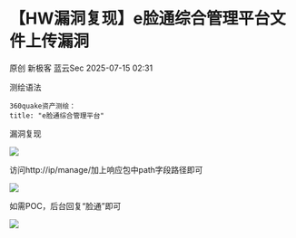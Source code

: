 #  【HW漏洞复现】e脸通综合管理平台文件上传漏洞  
原创 新极客  蓝云Sec   2025-07-15 02:31  
  
测绘语法  
```
360quake资产测绘：
title: "e脸通综合管理平台"
```  
  
漏洞复现  
  
![](https://mmbiz.qpic.cn/mmbiz_png/IS2RlFMDPK4JE3zBrw3XnOApuE6y4Tg2fLYtBQwODY2lxo8XnJdhINTWs3Vic1XQDXKeMPtvqxS5EBUGF3NqnjA/640?wx_fmt=png&from=appmsg "")  
  
访问http://ip/manage/加上响应包中path字段路径即可  
  
![](https://mmbiz.qpic.cn/mmbiz_png/IS2RlFMDPK4JE3zBrw3XnOApuE6y4Tg2iaibozGQZnia95ibFd3lnp8s32MU7Ny6FDZ4pyeeOOll9TrgEAKoTEQsgg/640?wx_fmt=png&from=appmsg "")  
  
如需POC，后台回复“脸通”即可  
  
  
![](https://mmbiz.qpic.cn/mmbiz_png/IS2RlFMDPK4JE3zBrw3XnOApuE6y4Tg2LgLzvuibXxqskFWQCOe1cXT5GEnEyiaKngFPRMQMbO8GnEcJaKv8pXXg/640?wx_fmt=png&from=appmsg "")  
  
  
